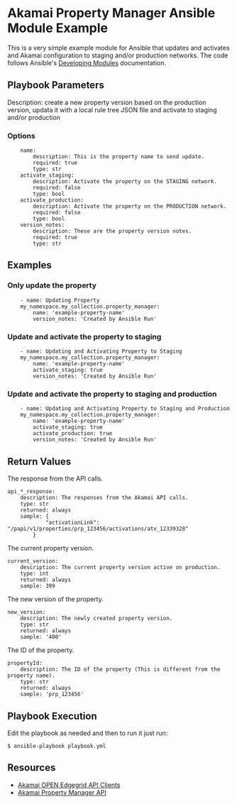 # Akamai Property Manager Ansible Module Example

This is a very simple example module for Ansible that updates and activates and Akamai configuration to staging and/or production networks.
The code follows Ansible's [Developing Modules](https://docs.ansible.com/ansible/latest/dev_guide/developing_modules_general.html) documentation.

## Playbook Parameters
Description: create a new property version based on the production version, updata it with a local rule tree JSON file and activate to staging and/or production

### Options
```    
    name:
        description: This is the property name to send update.
        required: true
        type: str
    activate_staging:
        description: Activate the property on the STAGING network.
        required: false
        type: bool
    activate_production:
        description: Activate the property on the PRODUCTION network.
        required: false
        type: bool
    version_notes:
        description: These are the property version notes.
        required: true
        type: str
```

## Examples

### Only update the property
```
    - name: Updating Property
    my_namespace.my_collection.property_manager:
        name: 'example-property-name'
        version_notes: 'Created by Ansible Run'
```
### Update and activate the property to staging
```
    - name: Updating and Activating Property to Staging
    my_namespace.my_collection.property_manager:
        name: 'example-property-name'
        activate_staging: true
        version_notes: 'Created by Ansible Run'
```
### Update and activate the property to staging and production
```
    - name: Updating and Activating Property to Staging and Production
    my_namespace.my_collection.property_manager:
        name: 'example-property-name'
        activate_staging: true
        activate_production: true
        version_notes: 'Created by Ansible Run'
```

## Return Values
The response from the API calls.
```
api_*_response:
    description: The responses from the Akamai API calls.
    type: str
    returned: always
    sample: {
            "activationLink": "/papi/v1/properties/prp_123456/activations/atv_12339328"
        }
```

The current property version.
```
current_version:
    description: The current property version active on production.
    type: int
    returned: always
    sample: 399
```
The new version of the property.
```
new_version:
    description: The newly created property version.
    type: str
    returned: always
    sample: '400'
```
The ID of the property.
```
propertyId:
    description: The ID of the property (This is different from the property name).
    type: str
    returned: always
    sample: 'prp_123456'
```

## Playbook Execution
Edit the playbook as needed and then to run it just run:
```
$ ansible-playbook playbook.yml
```

## Resources
- [Akamai OPEN Edgegrid API Clients](https://developer.akamai.com/libraries)
- [Akamai Property Manager API](https://techdocs.akamai.com/cloudlets/v2/reference/api-workflow)